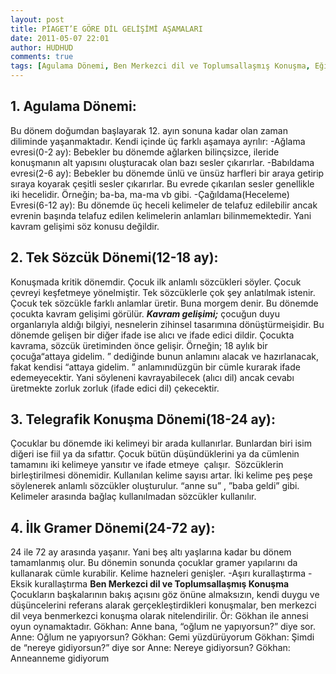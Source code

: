 ```yaml
---
layout: post
title: PİAGET’E GÖRE DİL GELİŞİMİ AŞAMALARI
date: 2011-05-07 22:01
author: HUDHUD
comments: true
tags: [Agulama Dönemi, Ben Merkezci dil ve Toplumsallaşmış Konuşma, Eğitim Bilimleri]
---
```

<h2><strong>1. Agulama Dönemi:</strong></h2>
Bu dönem doğumdan başlayarak 12. ayın sonuna kadar olan zaman diliminde yaşanmaktadır. Kendi içinde üç farklı aşamaya ayrılır:
-Ağlama evresi(0-2 ay): Bebekler bu dönemde ağlarken bilinçsizce, ileride konuşmanın alt yapısını oluşturacak olan bazı sesler çıkarırlar.
-Babıldama evresi(2-6 ay): Bebekler bu dönemde ünlü ve ünsüz harfleri bir araya getirip sıraya koyarak çeşitli sesler çıkarırlar. Bu evrede çıkarılan sesler genellikle iki hecelidir. Örneğin; ba-ba, ma-ma vb gibi.
-Çağıldama(Heceleme) Evresi(6-12 ay): Bu dönemde üç heceli kelimeler de telafuz edilebilir ancak evrenin başında telafuz edilen kelimelerin anlamları bilinmemektedir. Yani kavram gelişimi söz konusu değildir.
<h2>
<strong>2. Tek Sözcük Dönemi(12-18 ay):</strong></h2>
Konuşmada kritik dönemdir. Çocuk ilk anlamlı sözcükleri söyler. Çocuk çevreyi keşfetmeye yönelmiştir. Tek sözcüklerle çok şey anlatılmak istenir. Çocuk tek sözcükle farklı anlamlar üretir. Buna morgem denir. Bu dönemde çocukta kavram gelişimi görülür.
<em><strong>Kavram gelişimi;</strong></em> çocuğun duyu organlarıyla aldığı bilgiyi, nesnelerin zihinsel tasarımına dönüştürmeişidir. Bu dönemde gelişen bir diğer ifade ise alıcı ve ifade edici dildir. Çocukta kavrama, sözcük üretiminden önce gelişir. Örneğin; 18 aylık bir çocuğa“attaya gidelim. ” dediğinde bunun anlamını alacak ve hazırlanacak, fakat kendisi “attaya gidelim. ” anlamınıdüzgün bir cümle kurarak ifade
edemeyecektir. Yani söyleneni kavrayabilecek (alıcı dil) ancak cevabı üretmekte zorluk zorluk (ifade edici dil) çekecektir.
<h2>
<strong>3. Telegrafik Konuşma Dönemi(18-24 ay):</strong></h2>
Çocuklar bu dönemde iki kelimeyi bir arada kullanırlar. Bunlardan biri isim diğeri ise fiil ya da sıfattır. Çocuk bütün düşündüklerini ya da cümlenin tamamını iki kelimeye yansıtır ve ifade etmeye  çalışır.  Sözcüklerin birleştirilmesi dönemidir. Kullanılan kelime sayısı artar. İki kelime peş peşe söylenerek anlamlı sözcükler oluşturulur. “anne su” , ”baba geldi” gibi. Kelimeler arasında bağlaç kullanılmadan sözcükler kullanılır.
<h2>
<strong>4. İlk Gramer Dönemi(24-72 ay): </strong></h2>
<strong>
</strong>24 ile 72 ay arasında yaşanır. Yani beş altı yaşlarına kadar bu dönem tamamlanmış olur. Bu dönemin sonunda çocuklar gramer yapılarını da kullanarak cümle kurabilir. Kelime hazneleri genişler.
-Aşırı kurallaştırma
-Eksik kurallaştırma
<strong>Ben Merkezci dil ve Toplumsallaşmış Konuşma</strong> Çocukların başkalarının bakış açısını göz önüne almaksızın, kendi duygu ve düşüncelerini referans alarak gerçekleştirdikleri konuşmalar, ben merkezci dil veya benmerkezci konuşma olarak nitelendirilir. Ör: Gökhan ile annesi oyun oynamaktadır.
Gökhan: Anne bana, “oğlum ne yapıyorsun?” diye sor.
Anne: Oğlum ne yapıyorsun?
Gökhan: Gemi yüzdürüyorum
Gökhan: Şimdi de “nereye gidiyorsun?” diye sor
Anne: Nereye gidiyorsun?
Gökhan: Anneanneme gidiyorum
